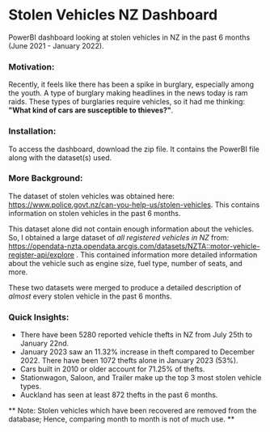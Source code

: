 # Stolen Vehicles NZ Dashboard

PowerBI dashboard looking at stolen vehicles in NZ in the past 6 months (June 2021 - January 2022).

### Motivation:
Recently, it feels like there has been a spike in burglary, especially among the youth. A type of burglary making headlines in the news today is ram raids. These types of burglaries require vehicles, so it had me thinking: **"What kind of cars are susceptible to thieves?"**. 

### Installation:
To access the dashboard, download the zip file. It contains the PowerBI file along with the dataset(s) used.

### More Background:
The dataset of stolen vehicles was obtained here: https://www.police.govt.nz/can-you-help-us/stolen-vehicles. This contains information on stolen vehicles in the past 6 months.

This dataset alone did not contain enough information about the vehicles. So, I obtained a large dataset of *all registered vehicles in NZ* from: https://opendata-nzta.opendata.arcgis.com/datasets/NZTA::motor-vehicle-register-api/explore . This contained information more detailed information about the vehicle such as engine size, fuel type, number of seats, and more.

These two datasets were merged to produce a detailed description of *almost* every stolen vehicle in the past 6 months.

### Quick Insights:
- There have been 5280 reported vehicle thefts in NZ from July 25th to January 22nd.
- January 2023 saw an 11.32% increase in theft compared to December 2022. There have been 1072 thefts alone in January 2023 (53%).
- Cars built in 2010 or older account for 71.25% of thefts.
- Stationwagon, Saloon, and Trailer make up the top 3 most stolen vehicle types.
- Auckland has seen at least 872 thefts in the past 6 months.

** Note: Stolen vehicles which have been recovered are removed from the database; Hence, comparing month to month is not of much use. **